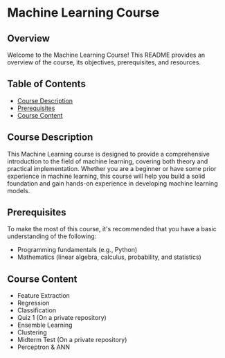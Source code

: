 # Machine Learning Course

## Overview

Welcome to the Machine Learning Course! This README provides an overview of the course, its objectives, prerequisites, and resources.

## Table of Contents

- [Course Description](#course-description)
- [Prerequisites](#prerequisites)
- [Course Content](#course-content)

## Course Description

This Machine Learning course is designed to provide a comprehensive introduction to the field of machine learning, covering both theory and practical implementation. Whether you are a beginner or have some prior experience in machine learning, this course will help you build a solid foundation and gain hands-on experience in developing machine learning models.

## Prerequisites

To make the most of this course, it's recommended that you have a basic understanding of the following:

- Programming fundamentals (e.g., Python)
- Mathematics (linear algebra, calculus, probability, and statistics)

## Course Content

- Feature Extraction
- Regression
- Classification
- Quiz 1 (On a private repository)
- Ensemble Learning
- Clustering
- Midterm Test (On a private repository)
- Perceptron & ANN
